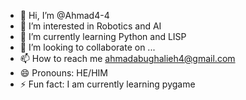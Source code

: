 - 👋 Hi, I’m @Ahmad4-4
- 👀 I’m interested in Robotics and AI
- 🌱 I’m currently learning Python and LISP
- 💞️ I’m looking to collaborate on ...
- 📫 How to reach me ahmadabughalieh4@gmail.com
- 😄 Pronouns: HE/HIM
- ⚡ Fun fact: I am currently learning pygame

<!---
Ahmad4-4/Ahmad4-4 is a ✨ special ✨ repository because its `README.md` (this file) appears on your GitHub profile.
You can click the Preview link to take a look at your changes.
--->
